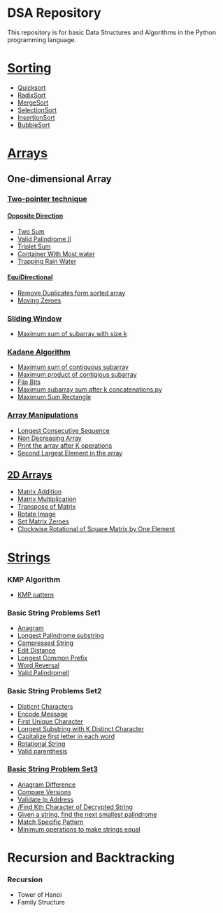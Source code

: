 # DSA Repository

This repository is for basic Data Structures and Algorithms in the Python programming language.

# [Sorting](https://github.com/nateshv54/DSA/tree/main/Sorting)
- [Quicksort](https://github.com/nateshv54/DSA/blob/main/Sorting/Quick%20sort.py)
- [RadixSort](https://github.com/nateshv54/DSA/blob/main/Sorting/Radix%20Sort.py)
- [MergeSort](https://github.com/nateshv54/DSA/blob/main/Sorting/Merge%20Sort.py)
- [SelectionSort](https://github.com/nateshv54/DSA/blob/main/Sorting/Selection%20Sort.py)
- [InsertionSort](https://github.com/nateshv54/DSA/blob/main/Sorting/Insertion%20Sort.py)
- [BubbleSort](https://github.com/nateshv54/DSA/blob/main/Sorting/Bubble%20Sort.py)

# [Arrays](https://github.com/nateshv54/DSA/tree/main/Arrays)
## One-dimensional Array
### [Two-pointer technique](https://github.com/nateshv54/DSA/tree/main/Arrays/Two%20Pointer)
#### [Opposite Direction](https://github.com/nateshv54/DSA/tree/main/Arrays/Two%20Pointer/Opposite%20Directional)
  - [Two Sum](https://github.com/nateshv54/DSA/blob/main/Arrays/Two%20Pointer/Opposite%20Directional/Two%20Sum.py)
  - [Valid Palindrome II](https://github.com/nateshv54/DSA/blob/main/Strings/Basic%20string%20problems/Valid%20Palindrome%20II.py)
  - [Triplet Sum](https://github.com/nateshv54/DSA/blob/main/Arrays/Two%20Pointer/Opposite%20Directional/Triplet%20Sum.py)
  - [Container With Most water](https://github.com/nateshv54/DSA/blob/main/Arrays/Two%20Pointer/Opposite%20Directional/Container%20With%20Most%20Water.py)
  - [Trapping Rain Water](https://github.com/nateshv54/DSA/blob/main/Arrays/Two%20Pointer/Trapping%20Rain%20Water.py)
    
#### [EquiDirectional](https://github.com/nateshv54/DSA/tree/main/Arrays/Two%20Pointer/EquiDirectional)
  - [Remove Duplicates form sorted array](https://github.com/nateshv54/DSA/blob/main/Arrays/Two%20Pointer/EquiDirectional/Remove%20Duplicates%20From%20Sorted%20Array.py)
  - [Moving Zeroes](https://github.com/nateshv54/DSA/blob/main/Arrays/Two%20Pointer/EquiDirectional/Moving%20Zeroes.py)
### [Sliding Window]()
  - [Maximum sum of subarray with size k](https://github.com/nateshv54/DSA/blob/main/Arrays/Sliding%20Window/Max_sub_array_sum.py)
    
### [Kadane Algorithm](https://github.com/nateshv54/DSA/tree/main/Arrays/Kadane%20Algorithm)
  - [Maximum sum of contiguous subarray](https://github.com/nateshv54/DSA/blob/main/Arrays/Kadane%20Algorithm/Maximum%20product%20of%20Contigious%20Subarray.py)
  - [Maximum product of contigious subarray](https://github.com/nateshv54/DSA/blob/main/Arrays/Kadane%20Algorithm/Maximum%20sum%20of%20Contigious%20Subarray.py)
  - [Flip Bits](https://github.com/nateshv54/DSA/blob/main/Arrays/Kadane%20Algorithm/Flip%20Bits.py)
  - [Maximum subarray sum after k concatenations.py](https://github.com/nateshv54/DSA/blob/main/Arrays/Kadane%20Algorithm/Maximum%20subarray%20sum%20after%20k%20concatenations.py)
  - [Maximum Sum Rectangle](https://github.com/nateshv54/DSA/blob/main/Arrays/Kadane%20Algorithm/Maximum%20Sum%20Rectangle.py)

### [Array Manipulations](https://github.com/nateshv54/DSA/tree/main/Arrays/Array%20Manipulations)
  - [Longest Consecutive Sequence](https://github.com/nateshv54/DSA/blob/main/Arrays/Array%20Manipulations/Longest%20Consecutive%20Sequence.py)
  - [Non Decreasing Array](https://github.com/nateshv54/DSA/blob/main/Arrays/Array%20Manipulations/Non%20Decresing%20Array.py)
  - [Print the array after K operations](https://github.com/nateshv54/DSA/blob/main/Arrays/Array%20Manipulations/Print%20the%20array%20after%20K%20operations.py)
  - [Second Largest Element in the array](https://github.com/nateshv54/DSA/blob/main/Arrays/Array%20Manipulations/Second%20largest%20element%20in%20the%20array.py)
## [2D Arrays](https://github.com/nateshv54/DSA/tree/main/Arrays/2D%20arrays)
  - [Matrix Addition](https://github.com/nateshv54/DSA/blob/main/Arrays/2D%20arrays/Addition_Matrixes.py)
  - [Matrix Multiplication](https://github.com/nateshv54/DSA/blob/main/Arrays/2D%20arrays/Multiplication_Matrix.py) 
  - [Transpose of Matrix](https://github.com/nateshv54/DSA/blob/main/Arrays/2D%20arrays/Transpose%20of%20Matrix.py)
  - [Rotate Image](https://github.com/nateshv54/DSA/blob/main/Arrays/2D%20arrays/90%20degree%20rotation%20of%20square%20matrix(Rotate%20Image).py)
  - [Set Matrix Zeroes](https://github.com/nateshv54/DSA/blob/main/Arrays/2D%20arrays/Set%20Matrix%20Zeroes.py)
  - [Clockwise Rotational of Square Matrix by One Element](https://github.com/nateshv54/DSA/blob/main/Arrays/2D%20arrays/Rotational%20of%20square%20matrix%20in%20clockwise%20by%201%20element.py)
    
# [Strings](https://github.com/nateshv54/DSA/tree/main/Strings)
### KMP Algorithm
  - [KMP pattern](https://github.com/nateshv54/DSA/blob/main/Strings/KMP%20algortihm/KMP%20pattern.py)
### Basic String Problems Set1 
  - [Anagram](https://github.com/nateshv54/DSA/blob/main/Strings/Basic%20string%20problems/Anagram.py)
  - [Longest Palindrome substring](https://github.com/nateshv54/DSA/blob/main/Strings/Basic%20string%20problems/Lonest%20Palindrome%20Substring.py)
  - [Compressed String](https://github.com/nateshv54/DSA/blob/main/Strings/Basic%20string%20problems/Compressed%20String.py)
  -  [Edit Distance](https://github.com/nateshv54/DSA/blob/main/Strings/Basic%20string%20problems/Edit%20Distance.py)
  -  [Longest Common Prefix](https://github.com/nateshv54/DSA/blob/main/Strings/Basic%20string%20problems/Longest%20Commong%20Prefix.py)
  -  [Word Reversal](https://github.com/nateshv54/DSA/blob/main/Strings/Basic%20string%20problems/Word%20Reversal.py)
  - [Valid PalindromeII](https://github.com/nateshv54/DSA/blob/main/Strings/Basic%20string%20problems/Valid%20Palindrome%20II.py)

### Basic String Problems Set2
  - [Disticnt Characters](https://github.com/nateshv54/DSA/blob/main/Strings/String%20set2/DistinctCharacters(Effiecient).py)
  - [Encode Message](https://github.com/nateshv54/DSA/blob/main/Strings/String%20set2/Encode_message1.py)
  - [First Unique Character](https://github.com/nateshv54/DSA/blob/main/Strings/String%20set2/FirstUniqueCharacter.py)
  - [Longest Substring with K Distinct Character](https://github.com/nateshv54/DSA/blob/main/Strings/String%20set2/Longest_substring_with_K_distinct%20characters.py)
  - [Capitalize first letter in each word](https://github.com/nateshv54/DSA/blob/main/Strings/String%20set2/TitleWordinString.py)
  - [Rotational String](https://github.com/nateshv54/DSA/blob/main/Strings/String%20set2/RotationalString.py)
  - [Valid parenthesis](https://github.com/nateshv54/DSA/blob/main/Strings/String%20set2/Validparenthesis.py)
### [Basic String Problem Set3](https://github.com/nateshv54/DSA/tree/main/Strings/String%20Set%203)
-  [Anagram  Difference](https://github.com/nateshv54/DSA/blob/main/Strings/String%20Set%203/Anagram%20Difference.py)
-   [Compare Versions](https://github.com/nateshv54/DSA/blob/main/Strings/String%20Set%203/Compare%20Versions.py)
-   [Validate Ip Address](https://github.com/nateshv54/DSA/blob/main/Strings/String%20Set%203/Compare%20Versions.py)
-   [/Find Kth Character of Decrypted String](https://github.com/nateshv54/DSA/blob/main/Strings/String%20Set%203/Find%20Kth%20Character%20of%20Decrypted%20String.py)
-   [Given a string, find the next smallest palindrome](https://github.com/nateshv54/DSA/blob/main/Strings/String%20Set%203/Given%20a%20string%2C%20find%20the%20next%20smallest%20palindrome.py)
-   [Match Specific Pattern](https://github.com/nateshv54/DSA/blob/main/Strings/String%20Set%203/Match%20Specific%20Pattern.py)
-   [Minimum operations to make strings equal](https://github.com/nateshv54/DSA/blob/main/Strings/String%20Set%203/Minimum%20operations%20to%20make%20strings%20equal.py)

# Recursion and Backtracking
###  Recursion
- Tower of Hanoi
- Family Structure
